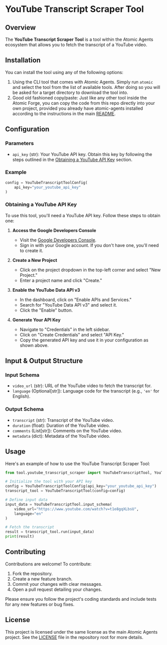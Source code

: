 # YouTube Transcript Scraper Tool

## Overview
The **YouTube Transcript Scraper Tool** is a tool within the Atomic Agents ecosystem that allows you to fetch the transcript of a YouTube video.

## Installation
You can install the tool using any of the following options:

1. Using the CLI tool that comes with Atomic Agents. Simply run `atomic` and select the tool from the list of available tools. After doing so you will be asked for a target directory to download the tool into.
2. Good old fashioned copy/paste: Just like any other tool inside the Atomic Forge, you can copy the code from this repo directly into your own project, provided you already have atomic-agents installed according to the instructions in the main [README](/README.md).

## Configuration

### Parameters

- `api_key` (str): Your YouTube API key. Obtain this key by following the steps outlined in the [Obtaining a YouTube API Key](#obtaining-a-youtube-api-key) section.

### Example

```python
config = YouTubeTranscriptToolConfig(
    api_key="your_youtube_api_key"
)
```

### Obtaining a YouTube API Key

To use this tool, you'll need a YouTube API key. Follow these steps to obtain one:

1. **Access the Google Developers Console**
   - Visit the [Google Developers Console](https://console.developers.google.com/).
   - Sign in with your Google account. If you don't have one, you'll need to create it.

2. **Create a New Project**
   - Click on the project dropdown in the top-left corner and select "New Project."
   - Enter a project name and click "Create."

3. **Enable the YouTube Data API v3**
   - In the dashboard, click on "Enable APIs and Services."
   - Search for "YouTube Data API v3" and select it.
   - Click the "Enable" button.

4. **Generate Your API Key**
   - Navigate to "Credentials" in the left sidebar.
   - Click on "Create Credentials" and select "API Key."
   - Copy the generated API key and use it in your configuration as shown above.

## Input & Output Structure

### Input Schema
- `video_url` (str): URL of the YouTube video to fetch the transcript for.
- `language` (Optional[str]): Language code for the transcript (e.g., `'en'` for English).

### Output Schema
- `transcript` (str): Transcript of the YouTube video.
- `duration` (float): Duration of the YouTube video.
- `comments` (List[str]): Comments on the YouTube video.
- `metadata` (dict): Metadata of the YouTube video.

## Usage

Here's an example of how to use the YouTube Transcript Scraper Tool:

```python
from tool.youtube_transcript_scraper import YouTubeTranscriptTool, YouTubeTranscriptToolConfig

# Initialize the tool with your API key
config = YouTubeTranscriptToolConfig(api_key="your_youtube_api_key")
transcript_tool = YouTubeTranscriptTool(config=config)

# Define input data
input_data = YouTubeTranscriptTool.input_schema(
    video_url="https://www.youtube.com/watch?v=t1e8gqXLbsU",
    language="en"
)

# Fetch the transcript
result = transcript_tool.run(input_data)
print(result)
```

## Contributing

Contributions are welcome! To contribute:

1. Fork the repository.
2. Create a new feature branch.
3. Commit your changes with clear messages.
4. Open a pull request detailing your changes.

Please ensure you follow the project's coding standards and include tests for any new features or bug fixes.

## License

This project is licensed under the same license as the main Atomic Agents project. See the [LICENSE](LICENSE) file in the repository root for more details.
